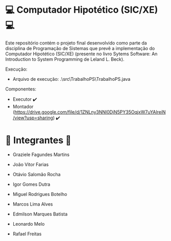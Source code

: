 # 💻 **Computador Hipotético (SIC/XE)** 💻
Este repositório contém o projeto final desenvolvido como parte da disciplina de Programação de Sistemas que prevê a implementação do Computador Hipotético (SIC/XE) (presente no livro Sytems Software: An Introduction to System Programming de Leland L. Beck).

Execução:
- Arquivo de execução: .\src\TrabalhoPS\TrabalhoPS.java

Componentes:
- Executor ✔️
- Montador (https://drive.google.com/file/d/1ZNLny3NNl0DjN5PY35OqjxW7uYAlreiN/view?usp=sharing) ✔️

# 👥 **Integrantes** 👥

- Graziele Fagundes Martins

- João Vitor Farias

- Otávio Salomão Rocha

- Igor Gomes Dutra

- Miguel Rodrigues Botelho

- Marcos Lima Alves

- Edmilson Marques Batista

- Leonardo Melo
  
- Rafael Freitas
